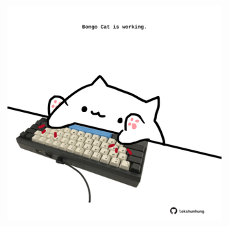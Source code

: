 <!-- built at 13/05/2021, 23:07:51 UTC -->
<p align="center">
  <img width="500" height="500" src="./ReadmeImage.svg">
</p>
